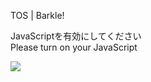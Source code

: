 TOS | Barkle!

JavaScriptを有効にしてください  
Please turn on your JavaScript

![](/static-assets/splash.png?1725983985270)